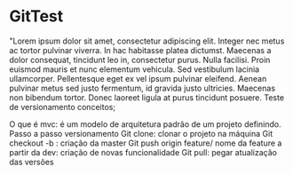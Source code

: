 # GitTest
"Lorem ipsum dolor sit amet, consectetur adipiscing elit. 
Integer nec metus ac tortor pulvinar viverra. 
In hac habitasse platea dictumst. Maecenas a dolor consequat, 
tincidunt leo in, consectetur purus. Nulla facilisi. 
Proin euismod mauris et nunc elementum vehicula. 
Sed vestibulum lacinia ullamcorper. Pellentesque eget ex 
vel ipsum pulvinar eleifend. Aenean pulvinar metus sed justo
fermentum, id gravida justo ultricies. Maecenas non bibendum
tortor. Donec laoreet ligula at purus
tincidunt posuere.
Teste de versionamento
conceitos;

O que é mvc: é um modelo de arquitetura padrão de um projeto definindo.
Passo a passo versionamento
Git clone: clonar o projeto na máquina
Git checkout -b : criação da master
Git push origin feature/ nome da feature a partir da dev: criação de novas funcionalidade
Git pull: pegar atualização das versões
